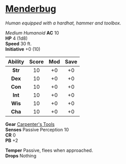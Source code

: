 # [Menderbug](https://hollowknight.wiki/w/Menderbug)

*Human equipped with a hardhat, hammer and toolbox.*

*Medium Humanoid*
**AC** 10  
**HP** 4 (1d8)  
**Speed** 30 ft.  
**Initiative** +0 (10)  

| Ability | Score | Mod | Save |
|:-------:|:-----:|:---:|:----:|
| **Str** | 10    | +0  | +0   |
| **Dex** | 10    | +0  | +0   |
| **Con** | 10    | +0  | +0   |
| **Int** | 10    | +0  | +0   |
| **Wis** | 10    | +0  | +0   |
| **Cha** | 10    | +0  | +0   |

**Gear** [Carpenter's Tools](https://5e.tools/items.html#carpenter's%20tools_xphb)  
**Senses** Passive Perception 10  
**CR** 0  
**PB** +2  

**Temper** Passive, flees when approached.  
**Drops** Nothing  
